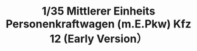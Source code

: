 ---
layout: product
title: "1/35 Mittlerer Einheits Personenkraftwagen (m.E.Pkw) Kfz 12 (Early Version）"
price: "TBA" 
desc: "Maketa"
img_path: "/assets/img/BRNC35175.webp"
brand: "Bronco"
available: false
special_offer: false
new: false
soon: false
cat: "010000"
subcat: "015800"
subsubcat: "0N/A"
sifra: "BRNC35175"
popular: false
spec: false
---